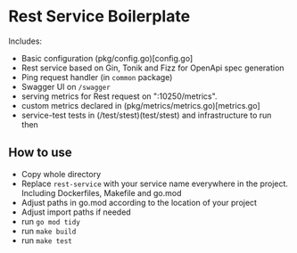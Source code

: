 # Rest Service Boilerplate

Includes:
- Basic configuration (pkg/config.go)[config.go]
- Rest service based on Gin, Tonik and Fizz for OpenApi spec generation
- Ping request handler (in `common` package)
- Swagger UI on `/swagger`
- serving metrics for Rest request on ":10250/metrics". 
- custom metrics declared in (pkg/metrics/metrics.go)[metrics.go]
- service-test tests in (/test/stest)(test/stest) and infrastructure to run then

## How to use 

- Copy whole directory 
- Replace `rest-service` with your service name everywhere in the project. Including Dockerfiles,  Makefile and go.mod
- Adjust paths in go.mod according to the location of your project
- Adjust import paths if needed
- run `go mod tidy`
- run `make build`
- run `make test`

